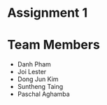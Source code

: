# Assignment 1

# Team Members
- Danh Pham
- Joi Lester	
- Dong Jun Kim	
- Suntheng Taing	
- Paschal Aghamba	


